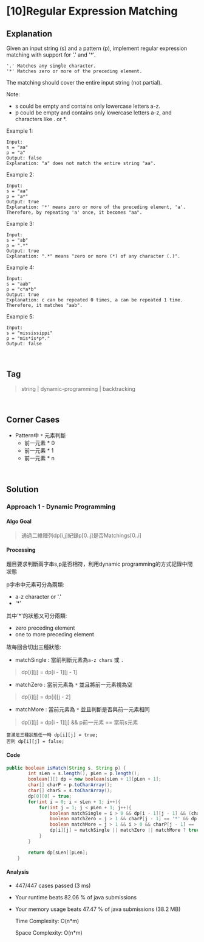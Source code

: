 # [10]Regular Expression Matching

## Explanation
Given an input string (s) and a pattern (p), implement regular expression matching with support for '.' and '*'.
```
'.' Matches any single character.
'*' Matches zero or more of the preceding element.
```
The matching should cover the entire input string (not partial).

Note:

- s could be empty and contains only lowercase letters a-z.
- p could be empty and contains only lowercase letters a-z, and characters like . or *.

Example 1:
```
Input:
s = "aa"
p = "a"
Output: false
Explanation: "a" does not match the entire string "aa".
```
Example 2:
```
Input:
s = "aa"
p = "a*"
Output: true
Explanation: '*' means zero or more of the preceding element, 'a'. Therefore, by repeating 'a' once, it becomes "aa".
```
Example 3:
```
Input:
s = "ab"
p = ".*"
Output: true
Explanation: ".*" means "zero or more (*) of any character (.)".
```
Example 4:
```
Input:
s = "aab"
p = "c*a*b"
Output: true
Explanation: c can be repeated 0 times, a can be repeated 1 time. Therefore, it matches "aab".
```
Example 5:
```
Input:
s = "mississippi"
p = "mis*is*p*."
Output: false
```
<br>

## Tag
> string | dynamic-programming | backtracking
<br>

## Corner Cases
- Pattern中 `*` 元素判斷
    - 前一元素 * 0
    - 前一元素 * 1
    - 前一元素 * n
<br>

## Solution
### Approach 1 - Dynamic Programming
#### Algo Goal
> 通過二維陣列dp[i,j]紀錄p[0..j]是否Matchings[0..i]
#### Processing
題目要求判斷兩字串s,p是否相符，利用dynamic programming的方式記錄中間狀態

p字串中元素可分為兩類: 
- a-z character or '.'
- '*'

其中'*'的狀態又可分兩類:
- zero preceding element
- one to more preceding element

故每回合切出三種狀態:
- matchSingle : 當前判斷元素為`a-z chars` 或 `.`
> dp[i][j] = dp[i - 1][j - 1]
- matchZero : 當前元素為 `*` 並且將前一元素視為空
> dp[i][j] = dp[i][j - 2]
- matchMore : 當前元素為 `*` 並且判斷是否與前一元素相同
> dp[i][j] = dp[i - 1][j] && p前一元素 == 當前s元素
```
當滿足三種狀態任一時 dp[i][j] = true;
否則 dp[i][j] = false;
```
#### Code
```JAVA
public boolean isMatch(String s, String p) {
        int sLen = s.length(), pLen = p.length();
        boolean[][] dp = new boolean[sLen + 1][pLen + 1];
        char[] charP = p.toCharArray();
        char[] charS = s.toCharArray();
        dp[0][0] = true;
        for(int i = 0; i < sLen + 1; i++){
            for(int j = 1; j < pLen + 1; j++){
                boolean matchSingle = i > 0 && dp[i - 1][j - 1] && (charS[i - 1] == charP[j - 1] || charP[j - 1] == '.') ? true : false;
                boolean matchZero = j > 1 && charP[j - 1] == '*' && dp[i][j - 2] ? true : false;
                boolean matchMore = j > 1 && i > 0 && charP[j - 1] == '*' && ((dp[i - 1][j] && (charS[i-1] == charP[j-2] || charP[j-2] == '.'))) ? true : false;
                dp[i][j] = matchSingle || matchZero || matchMore ? true : false;
            }
        }

        return dp[sLen][pLen];
    }
```
#### Analysis
* 447/447 cases passed (3 ms)
* Your runtime beats 82.06 % of java submissions
* Your memory usage beats 47.47 % of java submissions (38.2 MB)

    Time Complexity: O(n*m) 
    
    Space Complexity: O(n*m)
    
    

